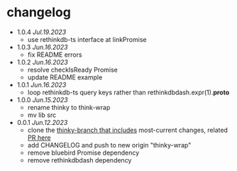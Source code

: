 # changelog

 * 1.0.4 _Jul.19.2023_
   * use rethinkdb-ts interface at linkPromise
 * 1.0.3 _Jun.16.2023_
   * fix README errors
 * 1.0.2 _Jun.16.2023_
   * resolve checkIsReady Promise
   * update README example
 * 1.0.1 _Jun.16.2023_
   * loop rethinkdb-ts query keys rather than rethinkdbdash.expr(1).__proto__
 * 1.0.0 _Jun.15.2023_
   * rename thinky to think-wrap
   * mv lib src
 * 0.0.1 _Jun.12.2023_
   * clone the [thinky-branch that includes](https://github.com/telno/thinky) most-current changes, related [PR here](https://github.com/neumino/thinky/pull/650)
   * add CHANGELOG and push to new origin "thinky-wrap"
   * remove bluebird Promise dependency
   * remove rethinkdbdash dependency
